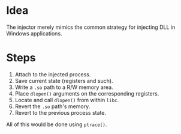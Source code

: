 # Idea
The injector merely mimics the common strategy for injecting DLL in Windows applications.  


# Steps
1. Attach to the injected process.
2. Save current state (registers and such).
3. Write a `.so` path to a R/W memory area.
5. Place `dlopen()` arguments on the corresponding registers.
6. Locate and call `dlopen()` from within `libc`.
7. Revert the `.so` path's memory.
7. Revert to the previous process state.

All of this would be done using `ptrace()`.